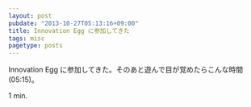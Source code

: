 ```yaml
---
layout: post
pubdate: "2013-10-27T05:13:16+09:00"
title: Innovation Egg に参加してきた
tags: misc
pagetype: posts
---
```

Innovation Egg に参加してきた。そのあと遊んで目が覚めたらこんな時間(05:15)。

1 min.
